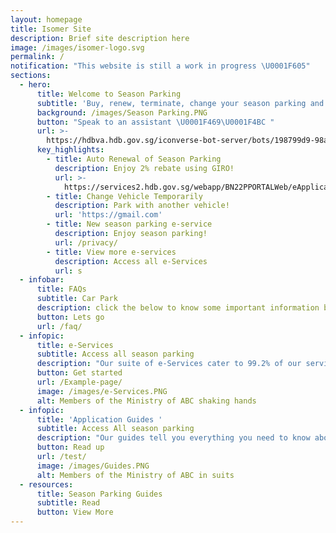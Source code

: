 ```yaml
---
layout: homepage
title: Isomer Site
description: Brief site description here
image: /images/isomer-logo.svg
permalink: /
notification: "This website is still a work in progress \U0001F605"
sections:
  - hero:
      title: Welcome to Season Parking
      subtitle: 'Buy, renew, terminate, change your season parking and more!'
      background: /images/Season Parking.PNG
      button: "Speak to an assistant \U0001F469‍\U0001F4BC "
      url: >-
        https://hdbva.hdb.gov.sg/iconverse-bot-server/bots/198799d9-98a0-4e3f-8bfe-f2aebaf2c9c5/preview
      key_highlights:
        - title: Auto Renewal of Season Parking
          description: Enjoy 2% rebate using GIRO!
          url: >-
            https://services2.hdb.gov.sg/webapp/BN22PPORTALWeb/eApplication/BN22PApplicationTerms.jsp
        - title: Change Vehicle Temporarily
          description: Park with another vehicle!
          url: 'https://gmail.com'
        - title: New season parking e-service
          description: Enjoy season parking!
          url: /privacy/
        - title: View more e-services
          description: Access all e-Services
          url: s
  - infobar:
      title: FAQs
      subtitle: Car Park
      description: click the below to know some important information before transacting
      button: Lets go
      url: /faq/
  - infopic:
      title: e-Services
      subtitle: Access all season parking
      description: "Our suite of e-Services cater to 99.2% of our services! \U0001F4BB\U0001F4F1 "
      button: Get started
      url: /Example-page/
      image: /images/e-Services.PNG
      alt: Members of the Ministry of ABC shaking hands
  - infopic:
      title: 'Application Guides '
      subtitle: Access All season parking
      description: "Our guides tell you everything you need to know about season parking \U0001F697 \U0001F695 \U0001F3CD\U0001F69A"
      button: Read up
      url: /test/
      image: /images/Guides.PNG
      alt: Members of the Ministry of ABC in suits
  - resources:
      title: Season Parking Guides
      subtitle: Read
      button: View More
---
```

